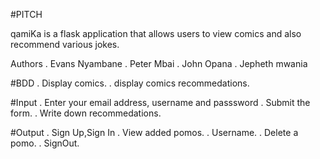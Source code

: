 #PITCH

qamiKa is a flask application that allows users to view comics and also recommend various jokes.


Authors
  . Evans Nyambane
  .  Peter Mbai
  .  John Opana
  .  Jepheth mwania


#BDD
  . Display comics.
  . display comics recommedations.


#Input
  . Enter your email address, username and passsword
  . Submit the form.
  . Write down recommedations.

#Output
  . Sign Up,Sign In
  . View added pomos.
  . Username.
  . Delete a pomo.
  . SignOut.
